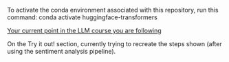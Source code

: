 To activate the conda environment associated with this repository, run this command:
conda activate huggingface-transformers


[Your current point in the LLM course you are following](https://huggingface.co/learn/llm-course/chapter2/6)

On the Try it out! section, currently trying to recreate the steps shown (after using
the sentiment analysis pipeline).